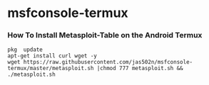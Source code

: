 # msfconsole-termux

### How To Install Metasploit-Table on the Android Termux

```
pkg  update
apt-get install curl wget -y
wget https://raw.githubusercontent.com/jas502n/msfconsole-termux/master/metasploit.sh |chmod 777 metasploit.sh && ./metasploit.sh


```
